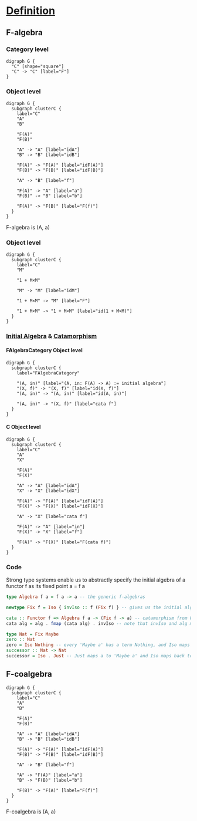 # [Definition](https://en.wikipedia.org/wiki/F-algebra)

## F-algebra

### Category level

```graphviz
digraph G {
  "C" [shape="square"]
  "C" -> "C" [label="F"]
}
```
### Object level

```graphviz
digraph G {
  subgraph clusterC {
    label="C"
    "A"
    "B"    

    "F(A)"
    "F(B)"

    "A" -> "A" [label="idA"]
    "B" -> "B" [label="idB"]

    "F(A)" -> "F(A)" [label="idF(A)"]
    "F(B)" -> "F(B)" [label="idF(B)"]

    "A" -> "B" [label="f"]

    "F(A)" -> "A" [label="a"]
    "F(B)" -> "B" [label="b"]

    "F(A)" -> "F(B)" [label="F(f)"]
  }
}
```

F-algebra is (A, a)

<!-- TODO add https://en.wikipedia.org/wiki/F-algebra#Algebraic_structures -->

### Object level

```graphviz
digraph G {
  subgraph clusterC {
    label="C"
    "M" 

    "1 + M×M"

    "M" -> "M" [label="idM"]

    "1 + M×M" -> "M" [label="F"]

    "1 + M×M" -> "1 + M×M" [label="id(1 + M×M)"]
  }
}
```

<!-- F(M) = 1 + M×M -->

### [Initial Algebra](https://en.wikipedia.org/wiki/Initial_algebra) & [Catamorphism](https://en.wikipedia.org/wiki/Catamorphism)

#### FAlgebraCategory Object level

```graphviz
digraph G {
  subgraph clusterC {
    label="FAlgebraCategory"

    "(A, in)" [label="(A, in: F(A) -> A) := initial algebra"]
    "(X, f)" -> "(X, f)" [label="id(X, f)"]
    "(A, in)" -> "(A, in)" [label="id(A, in)"]

    "(A, in)" -> "(X, f)" [label="cata f"]
  }
}
```

#### C Object level

```graphviz
digraph G {
  subgraph clusterC {
    label="C"
    "A"
    "X"    

    "F(A)"
    "F(X)"

    "A" -> "A" [label="idA"]
    "X" -> "X" [label="idX"]

    "F(A)" -> "F(A)" [label="idF(A)"]
    "F(X)" -> "F(X)" [label="idF(X)"]

    "A" -> "X" [label="cata f"]

    "F(A)" -> "A" [label="in"]
    "F(X)" -> "X" [label="f"]

    "F(A)" -> "F(X)" [label="F(cata f)"]
  }
}
```

### Code

Strong type systems enable us to abstractly specify the initial algebra of a functor f as its fixed point a = f a

```haskell
type Algebra f a = f a -> a -- the generic f-algebras

newtype Fix f = Iso { invIso :: f (Fix f) } -- gives us the initial algebra for the functor f

cata :: Functor f => Algebra f a -> (Fix f -> a) -- catamorphism from Fix f to a
cata alg = alg . fmap (cata alg) . invIso -- note that invIso and alg map in opposite directions
```

```haskell
type Nat = Fix Maybe
zero :: Nat
zero = Iso Nothing -- every 'Maybe a' has a term Nothing, and Iso maps it into a
successor :: Nat -> Nat
successor = Iso . Just -- Just maps a to 'Maybe a' and Iso maps back to a new term
```

## F-coalgebra

```graphviz
digraph G {
  subgraph clusterC {
    label="C"
    "A"
    "B"    

    "F(A)"
    "F(B)"

    "A" -> "A" [label="idA"]
    "B" -> "B" [label="idB"]

    "F(A)" -> "F(A)" [label="idF(A)"]
    "F(B)" -> "F(B)" [label="idF(B)"]

    "A" -> "B" [label="f"]

    "A" -> "F(A)" [label="a"]
    "B" -> "F(B)" [label="b"]

    "F(B)" -> "F(A)" [label="F(f)"]
  }
}
```

F-coalgebra is (A, a)

<!-- TODO add coalgebra examples (transition systems, lambda calculus?) -->

<!-- TODO add terminal coalgebra -->

<!-- TODO add https://en.wikipedia.org/wiki/Anamorphism -->